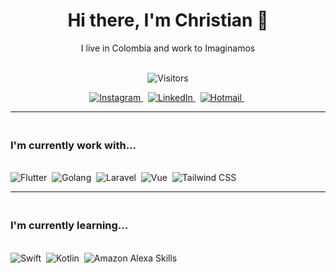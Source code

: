 <h1 align="center">
  Hi there, I'm Christian 👋
</h1>

<p align="center">
  I live in Colombia and work to Imaginamos
</p>

<p align="center">
  <br>
  <img 
    src="https://komarev.com/ghpvc/?username=criistian14&style=flat-square&label=visitors"
    alt="Visitors"
  />
</p>

<p align="center">
  <a href="https://www.instagram.com/christianbetancourt4/">
    <img
      src="https://img.shields.io/badge/Instagram-color?style=for-the-badge&logo=Instagram&color=%23E4405F&logoColor=white"
      alt="Instagram"
    />
  </a>&nbsp;
  <a href="https://www.linkedin.com/in/christian-camilo-b-279894104">
    <img
      src="https://img.shields.io/badge/LinkedIn-color?style=for-the-badge&logo=LinkedIn&color=%230077B5&logoColor=white"
      alt="LinkedIn"
    />
  </a>&nbsp;
  <a href="mailto:criistian-15@hotmail.com">
    <img
      src="https://img.shields.io/badge/Mail-color?style=for-the-badge&logo=Microsoft%20Outlook&color=%230078D4&logoColor=white"
      alt="Hotmail"
    />
  </a>&nbsp;
</p>

---

<h3>
  <br>
  I'm currently work with...
</h3>

<p>
  <br>
  <img
    src="https://img.shields.io/badge/Flutter-%2302569B?style=for-the-badge&logo=Flutter&logoColor=white"
    alt="Flutter"
  />&nbsp;
  <img
    src="https://img.shields.io/badge/Golang-%2300ADD8?style=for-the-badge&logo=Go&logoColor=white"
    alt="Golang"
  />&nbsp;
  <img
    src="https://img.shields.io/badge/Laravel-%23FF2D20?style=for-the-badge&logo=Laravel&logoColor=white"
    alt="Laravel"
  />&nbsp;
  <img
    src="https://img.shields.io/badge/Vue-%234FC08D?style=for-the-badge&logo=Vue.js&logoColor=white"
    alt="Vue"
  />&nbsp;
  <img
    src="https://img.shields.io/badge/Tailwind-%2338B2AC?style=for-the-badge&logo=Tailwind%20CSS&logoColor=white"
    alt="Tailwind CSS"
  />&nbsp;
</p>

---

<h3>
  <br>
  I'm currently learning...

  <br>
</h3>

<p>
  <br>
  <img
    src="https://img.shields.io/badge/Swift-%23FA7343?style=for-the-badge&logo=Swift&logoColor=white"
    alt="Swift"
  />&nbsp;
  <img
    src="https://img.shields.io/badge/Kotlin-%230095D5?style=for-the-badge&logo=Kotlin&logoColor=white"
    alt="Kotlin"
  />&nbsp;
  <img
    src="https://img.shields.io/badge/Alexa Skills-%2300CAFF?style=for-the-badge&logo=Amazon%20Alexa&logoColor=white"
    alt="Amazon Alexa Skills"
  />&nbsp;
</p>
